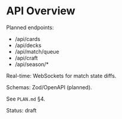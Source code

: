 # API Overview

Planned endpoints:

- /api/cards
- /api/decks
- /api/match/queue
- /api/craft
- /api/season/*

Real-time: WebSockets for match state diffs.

Schemas: Zod/OpenAPI (planned).

See `PLAN.md` §4.

Status: draft
